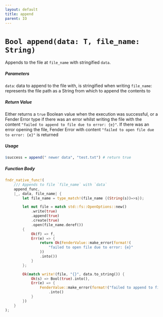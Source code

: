 ```yaml
---
layout: default
title: append
parent: IO
---
```


# `Bool append(data: T, file_name: String)`
Appends to the file at `file_name` with stringified `data`.

##### Parameters
`data`: data to append to the file with, is stringified when writing
`file_name`: represents the file path as a String from which to append the contents to

##### Return Value
Either returns a `true` Boolean value when the execution was successful, or a Fender Error type if there was an error whilst writing the file with the content `"failed to append to file due to error: {e}"`. If there was an error opening the file, Fender Error with content `"failed to open file due to error: {e}"` is returned

##### Usage
```r
$success = append(" newer data", "test.txt") # return true
```

##### Function Body
```rust
fndr_native_func!(
    /// Appends to file `file_name` with `data`
    append_func,
    |_, data, file_name| {
        let file_name = type_match!(file_name {(String(s))=>s});

        let mut file = match std::fs::OpenOptions::new()
            .write(true)
            .append(true)
            .create(true)
            .open(file_name.deref())
        {
            Ok(f) => f,
            Err(e) => {
                return Ok(FenderValue::make_error(format!(
                    "failed to open file due to error: {e}"
                ))
                .into())
            }
        };

        Ok(match write!(file, "{}", data.to_string()) {
            Ok(s) => Bool(true).into(),
            Err(e) => {
                FenderValue::make_error(format!("failed to append to file due to error: {e}"))
                    .into()
            }
        })
    }
);
```
